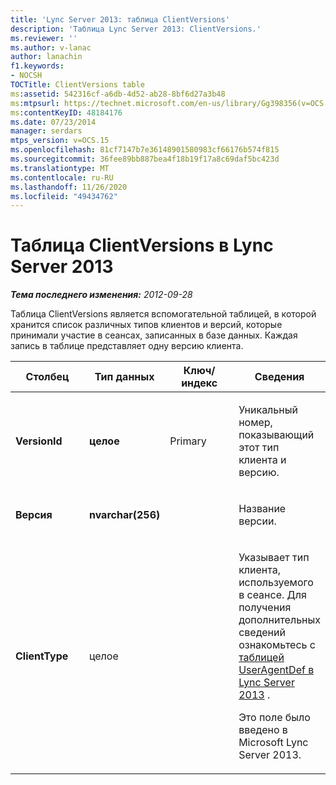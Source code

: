 ```yaml
---
title: 'Lync Server 2013: таблица ClientVersions'
description: 'Таблица Lync Server 2013: ClientVersions.'
ms.reviewer: ''
ms.author: v-lanac
author: lanachin
f1.keywords:
- NOCSH
TOCTitle: ClientVersions table
ms:assetid: 542316cf-a6db-4d52-ab28-8bf6d27a3b48
ms:mtpsurl: https://technet.microsoft.com/en-us/library/Gg398356(v=OCS.15)
ms:contentKeyID: 48184176
ms.date: 07/23/2014
manager: serdars
mtps_version: v=OCS.15
ms.openlocfilehash: 81cf7147b7e36148901580983cf66176b574f815
ms.sourcegitcommit: 36fee89bb887bea4f18b19f17a8c69daf5bc423d
ms.translationtype: MT
ms.contentlocale: ru-RU
ms.lasthandoff: 11/26/2020
ms.locfileid: "49434762"
---
```

# <a name="clientversions-table-in-lync-server-2013"></a>Таблица ClientVersions в Lync Server 2013

<div data-xmlns="http://www.w3.org/1999/xhtml">

<div class="topic" data-xmlns="http://www.w3.org/1999/xhtml" data-msxsl="urn:schemas-microsoft-com:xslt" data-cs="https://msdn.microsoft.com/">

<div data-asp="https://msdn2.microsoft.com/asp">



</div>

<div id="mainSection">

<div id="mainBody">

<span> </span>

_**Тема последнего изменения:** 2012-09-28_

Таблица ClientVersions является вспомогательной таблицей, в которой хранится список различных типов клиентов и версий, которые принимали участие в сеансах, записанных в базе данных. Каждая запись в таблице представляет одну версию клиента.


<table>
<colgroup>
<col style="width: 25%" />
<col style="width: 25%" />
<col style="width: 25%" />
<col style="width: 25%" />
</colgroup>
<thead>
<tr class="header">
<th>Столбец</th>
<th>Тип данных</th>
<th>Ключ/индекс</th>
<th>Сведения</th>
</tr>
</thead>
<tbody>
<tr class="odd">
<td><p><strong>VersionId</strong></p></td>
<td><p><strong>целое</strong></p></td>
<td><p>Primary</p></td>
<td><p>Уникальный номер, показывающий этот тип клиента и версию.</p></td>
</tr>
<tr class="even">
<td><p><strong>Версия</strong></p></td>
<td><p><strong>nvarchar(256)</strong></p></td>
<td></td>
<td><p>Название версии.</p></td>
</tr>
<tr class="odd">
<td><p><strong>ClientType</strong></p></td>
<td><p>целое</p></td>
<td></td>
<td><p>Указывает тип клиента, используемого в сеансе. Для получения дополнительных сведений ознакомьтесь с <a href="lync-server-2013-useragentdef-table.md">таблицей UserAgentDef в Lync Server 2013</a> .</p>
<p>Это поле было введено в Microsoft Lync Server 2013.</p></td>
</tr>
</tbody>
</table>


</div>

<span> </span>

</div>

</div>

</div>

